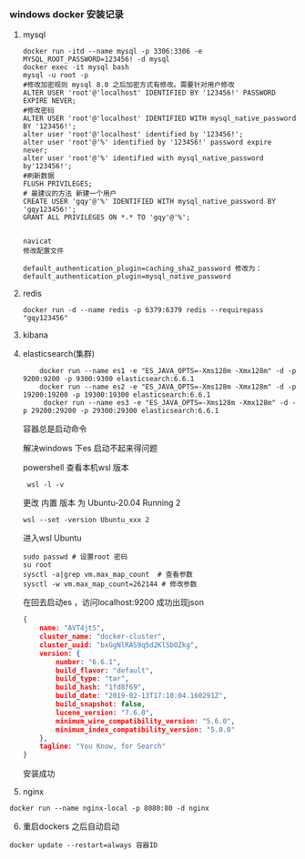 ### windows docker 安装记录

1. mysql 

   ```shell
   docker run -itd --name mysql -p 3306:3306 -e MYSQL_ROOT_PASSWORD=123456! -d mysql
   docker exec -it mysql bash
   mysql -u root -p
   #修改加密规则 mysql 8.0 之后加密方式有修改。需要针对用户修改
   ALTER USER 'root'@'localhost' IDENTIFIED BY '123456!' PASSWORD EXPIRE NEVER;
   #修改密码
   ALTER USER 'root'@'localhost' IDENTIFIED WITH mysql_native_password BY '123456!';
   alter user 'root'@'localhost' identified by '123456!';
   alter user 'root'@'%' identified by '123456!' password expire never;
   alter user 'root'@'%' identified with mysql_native_password by'123456!';
   #刷新数据 
   FLUSH PRIVILEGES;
   # 最建议的方法 新建一个用户
   CREATE USER 'gqy'@'%' IDENTIFIED WITH mysql_native_password BY 'gqy123456!';
   GRANT ALL PRIVILEGES ON *.* TO 'gqy'@'%';
   
   
   navicat 
   修改配置文件
   
   default_authentication_plugin=caching_sha2_password 修改为：
   default_authentication_plugin=mysql_native_password
   ```

2. redis

   ```shell
   docker run -d --name redis -p 6379:6379 redis --requirepass "gqy123456"
   ```

   

3. kibana

4. elasticsearch(集群)

   ```shell
       docker run --name es1 -e "ES_JAVA_OPTS=-Xms128m -Xmx128m" -d -p 9200:9200 -p 9300:9300 elasticsearch:6.6.1
       docker run --name es2 -e "ES_JAVA_OPTS=-Xms128m -Xmx128m" -d -p 19200:19200 -p 19300:19300 elasticsearch:6.6.1
		docker run --name es3 -e "ES_JAVA_OPTS=-Xms128m -Xmx128m" -d -p 29200:29200 -p 29300:29300 elasticsearch:6.6.1
   ```
   
   容器总是启动命令
   
   解决windows 下es 启动不起来得问题
   
   powershell 查看本机wsl  版本
   
   ```shell
    wsl -l -v
   ```
   
   更改 内置 版本 为 Ubuntu-20.04           Running         2
   
   ```shell
   wsl --set -version Ubuntu_xxx 2
   ```
   
   进入wsl  Ubuntu 
   
   ```shell
   sudo passwd # 设置root 密码
   su root
   sysctl -a|grep vm.max_map_count  # 查看参数
   sysctl -w vm.max_map_count=262144 # 修改参数
   ```
   
   在回去启动es  ，访问localhost:9200 成功出现json
   
   ```json
   {
       name: "AVT4jtS",
       cluster_name: "docker-cluster",
       cluster_uuid: "bxGgNlRAS9q5d2KlSbOZkg",
       version: {
           number: "6.6.1",
           build_flavor: "default",
           build_type: "tar",
           build_hash: "1fd8f69",
           build_date: "2019-02-13T17:10:04.160291Z",
           build_snapshot: false,
           lucene_version: "7.6.0",
           minimum_wire_compatibility_version: "5.6.0",
           minimum_index_compatibility_version: "5.0.0"
       },
       tagline: "You Know, for Search"
   }
   ```
   
   安装成功
   
5. nginx

```shell
docker run --name nginx-local -p 8080:80 -d nginx
```

6. 重启dockers 之后自动启动

```
docker update --restart=always 容器ID 
```
